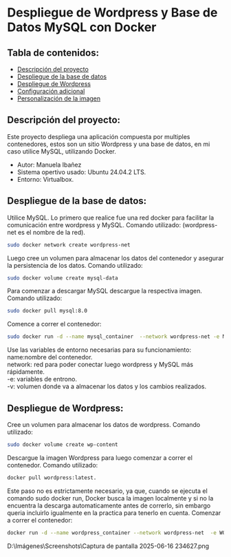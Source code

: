 # Despliegue de Wordpress y Base de Datos MySQL con Docker

## Tabla de contenidos:
- [Descripción del proyecto](#descripción-del-proyecto)
- [Despliegue de la base de datos](#despliegue-de-la-base-de-datos)
- [Despliegue de Wordpress](#despliegue-de-wordpress)
- [Configuración adicional](#configuración-adicional)
- [Personalización de la imagen](#personalización-de-la-imagen)



## Descripción del proyecto:

Este proyecto despliega una aplicación compuesta por multiples contenedores, estos son un sitio Wordpress y una base de datos, en mi caso utilice MySQL, utilizando Docker.
- Autor: Manuela Ibañez
- Sistema opertivo usado: Ubuntu 24.04.2 LTS.
- Entorno: Virtualbox.

## Despliegue de la base de datos:
Utilice MySQL.
Lo primero que realice fue una red docker para facilitar la comunicación entre wordpress y MySQL.
Comando utilizado: (wordpress-net es el nombre de la red).
```bash
sudo docker network create wordpress-net
```
Luego cree un volumen para almacenar los datos del contenedor y asegurar la persistencia de los datos.
Comando utilizado:
```bash
sudo docker volume create mysql-data
```
Para comenzar a descargar MySQL descargue la respectiva imagen.
Comando utilizado:
```bash
sudo docker pull mysql:8.0
```
Comence a correr el contenedor:
```bash
sudo docker run -d --name mysql_container  --network wordpress-net -e MYSQL_ROOT_PASSWORD=manu -e MYSQL_DATABASE=mi_base -e MYSQL_USER=manu -e MYSQL_PASSWORD=manu -v mysql-data:/var/lib/mysql -p 3306:3306 mysql:8.0
```
Use las variables de entorno necesarias para su funcionamiento:  
name:nombre del contenedor.  
network: red para poder conectar luego wordpress y MySQL más rápidamente.  
-e: variables de entrono.  
-v: volumen donde va a almacenar los datos y los cambios realizados.  

## Despliegue de Wordpress:
Cree un volumen para almacenar los datos de wordpress.
Comando utilizado:
```bash
sudo docker volume create wp-content
```
Descargue la imagen Wordpress para luego comenzar a correr el contenedor.
Comando utilizado:
```bash
docker pull wordpress:latest.
```
Este paso no es estrictamente necesario, ya que, cuando se ejecuta el comando sudo docker run, Docker busca la imagen localmente y si no la encuentra la descarga automaticamente antes de correrlo, sin embargo queria incluirlo igualmente en la practica para tenerlo en cuenta.
Comenzar a correr el contenedor:
```bash
docker run -d --name wordpress_container --network wordpress-net  -e WORDPRESS_DB_HOST=mysql-container:3306 -e WORDPRESS_DB_NAME=mi_base -e WORDPRESS_DB_USER=manuela -e WORDPRESS_DB_PASSWORD=manu -v wp-content:/var/www/html/wp-content -p 8080:80 wordpress:latest
```
D:\Imágenes\Screenshots\Captura de pantalla 2025-06-16 234627.png 



